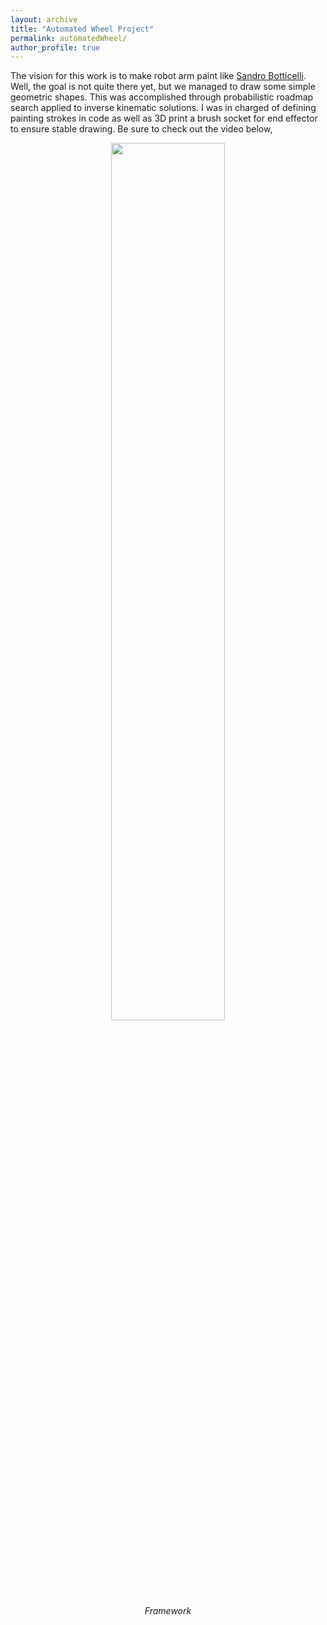 ```yaml
---
layout: archive
title: "Automated Wheel Project"
permalink: automatedWheel/
author_profile: true
---
```


The vision for this work is to make robot arm paint like [Sandro Botticelli](https://www.sandrobotticelli.net/). Well, the goal is not quite there yet, but we managed to draw some simple geometric shapes. This was accomplished through probabilistic roadmap search applied to inverse kinematic solutions. I was in charged of defining painting strokes in code as well as 3D print a brush socket for end effector to ensure stable drawing. Be sure to check out the video below,

<p align="center">
  <img src="https://adrienzhh.github.io/honghao/images/wheel_1.jpg" style="width: 60%;"><br>
  <em>Framework</em>
</p>
